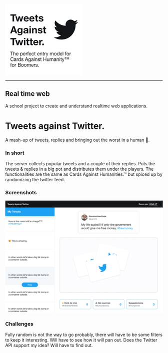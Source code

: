 ![Logo](/docs/img/Logo.jpg)

---

## Real time web
A school project to create and understand realtime web applications.



# Tweets against Twitter.
A mash-up of tweets, replies and bringing out the worst in a human 🧨.

### In short
The server collects popular tweets and a couple of their replies. Puts the tweets & replies in a big pot and distributes them under the players. The functionalities are the same as Cards Against Humanities.™ but spiced up by randomizing the twitter feed.

### Screenshots
![Login screen](/docs/img/Picking_the_cards.jpg)

### Challenges
Fully random is not the way to go probably, there will have to be some filters to keep it interesting. Will have to see how it will pan out.
Does the Twitter API support my idea? Will have to find out.  